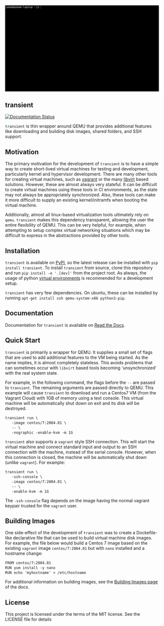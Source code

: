 ![Demo Gif](docs/assets/demo.gif)

transient
---------

[![Documentation Status](https://readthedocs.org/projects/transient/badge/?version=latest)](https://transient.readthedocs.io/en/latest/?badge=latest)

`transient` is thin wrapper around QEMU that provides additional features like downloading
and building disk images, shared folders, and SSH support.

Motivation
----------

The primary motivation for the development of `transient` is to have a simple way to
create short-lived virtual machines for testing and development, particularly kernel
and hypervisor development. There are many other tools for creating virtual machines,
such as [vagrant](https://www.vagrantup.com/) or the many [libvirt](https://libvirt.org/)
based solutions. However, these are almost always very stateful. It can be difficult
to create virtual machines using these tools in CI environments, as the state may
not always be appropriately synchronized. Also, these tools can make it more difficult
to supply an existing kernel/initramfs when booting the virtual machine.

Additionally, almost all linux-based virtualization tools ultimately rely on `qemu`.
`transient` makes this dependency transparent, allowing the user the entire flexibility
of QEMU. This can be very helpful, for example, when attempting to setup complex virtual
networking situations which may be difficult to express in the abstractions provided by
other tools.

Installation
------------

`transient` is available on [PyPI](https://pypi.org/project/transient/), so the latest
release can be installed with `pip install transient`. To install `transient` from
source, clone this repository and run `pip install -e '.[dev]'` from the project
root. As always, the usage of python [virtual environments](https://docs.python.org/3/tutorial/venv.html)
is recommended for a development setup.

`transient` has very few dependencies. On ubuntu, these can be installed by running
`apt-get install ssh qemu-system-x86 python3-pip`.

Documentation
-------------

Documentation for `transient` is available on [Read the Docs](https://transient.readthedocs.io/en/latest/).

Quick Start
-----------

`transient` is primarily a wrapper for QEMU. It supplies a small set of flags that
are used to add additional features to the VM being started. As the name implies,
it is almost completely stateless. This avoids problems that can sometimes occur
with `libvirt` based tools becoming 'unsynchronized' with the real system state.

For example, in the following command, the flags before the `--` are passed to
`transient`. The remaining arguments are passed directly to QEMU. This example
will cause `transient` to download and run a Centos7 VM (from the Vagrant Cloud)
with 1GB of memory using a text console. This virtual machine will be automatically
shut down on exit and its disk will be destroyed.

```
transient run \
   -image centos/7:2004.01 \
   -- \
   -nographic -enable-kvm -m 1G
```

`transient` also supports a `vagrant` style SSH connection. This will start the
virtual machine and connect standard input and output to an SSH connection
with the machine, instead of the serial console. However, when this connection
is closed, the machine will be automatically shut down (unlike `vagrant`). For
example:

```
transient run \
   -ssh-console \
   -image centos/7:2004.01 \
   -- \
   -enable-kvm -m 1G
```

The `-ssh-console` flag depends on the image having the normal vagrant keypair
trusted for the `vagrant` user.

Building Images
---------------

One side-effect of the development of `transient` was to create a Dockefile-like
declarative file that can be used to build virtual machine disk images. For example,
the file below would build a Centos 7 image based on the existing `vagrant` image
`centos/7:2004.01` but with `nano` installed and a hostname change:

```
FROM centos/7:2004.01
RUN yum install -y nano
RUN echo 'myhostname' > /etc/hostname
```

For additional information on building images, see the
[Building Images page](https://transient.readthedocs.io/en/latest/images/building/)
of the docs.

License
-------

This project is licensed under the terms of the MIT license. See the LICENSE
file for details
